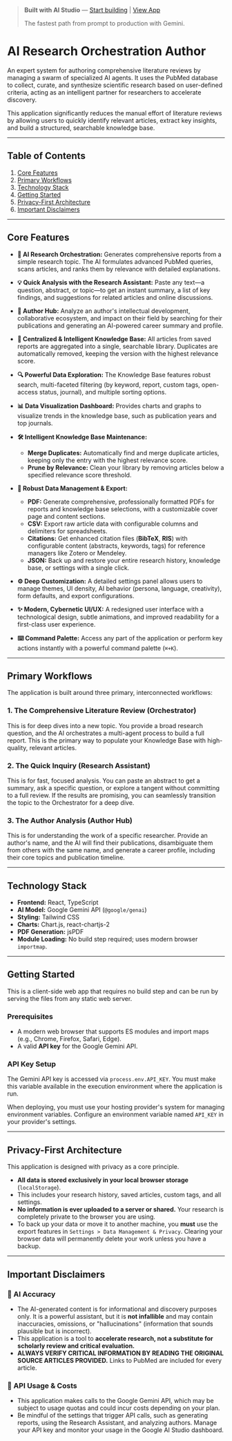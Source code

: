 > **Built with AI Studio** — [Start building](https://aistudio.google.com/apps?source=user) | [View App](https://ai.studio/apps/drive/19FB9X7ftbg4kXoKVBgPpsGwKDWU4Gvmp)
>
> The fastest path from prompt to production with Gemini.

# AI Research Orchestration Author

An expert system for authoring comprehensive literature reviews by managing a swarm of specialized AI agents. It uses the PubMed database to collect, curate, and synthesize scientific research based on user-defined criteria, acting as an intelligent partner for researchers to accelerate discovery.

This application significantly reduces the manual effort of literature reviews by allowing users to quickly identify relevant articles, extract key insights, and build a structured, searchable knowledge base.

***

## Table of Contents

1.  [Core Features](#core-features)
2.  [Primary Workflows](#primary-workflows)
3.  [Technology Stack](#technology-stack)
4.  [Getting Started](#getting-started)
5.  [Privacy-First Architecture](#privacy-first-architecture)
6.  [Important Disclaimers](#important-disclaimers)

---

## Core Features

-   **🤖 AI Research Orchestration:** Generates comprehensive reports from a simple research topic. The AI formulates advanced PubMed queries, scans articles, and ranks them by relevance with detailed explanations.

-   **💡 Quick Analysis with the Research Assistant:** Paste any text—a question, abstract, or topic—to get an instant summary, a list of key findings, and suggestions for related articles and online discussions.

-   **👤 Author Hub:** Analyze an author's intellectual development, collaborative ecosystem, and impact on their field by searching for their publications and generating an AI-powered career summary and profile.

-   **🧠 Centralized & Intelligent Knowledge Base:** All articles from saved reports are aggregated into a single, searchable library. Duplicates are automatically removed, keeping the version with the highest relevance score.

-   **🔍 Powerful Data Exploration:** The Knowledge Base features robust search, multi-faceted filtering (by keyword, report, custom tags, open-access status, journal), and multiple sorting options.

-   **📊 Data Visualization Dashboard:** Provides charts and graphs to visualize trends in the knowledge base, such as publication years and top journals.

-   **🛠️ Intelligent Knowledge Base Maintenance:**
    -   **Merge Duplicates:** Automatically find and merge duplicate articles, keeping only the entry with the highest relevance score.
    -   **Prune by Relevance:** Clean your library by removing articles below a specified relevance score threshold.

-   **💾 Robust Data Management & Export:**
    -   **PDF:** Generate comprehensive, professionally formatted PDFs for reports and knowledge base selections, with a customizable cover page and content sections.
    -   **CSV:** Export raw article data with configurable columns and delimiters for spreadsheets.
    -   **Citations:** Get enhanced citation files (**BibTeX**, **RIS**) with configurable content (abstracts, keywords, tags) for reference managers like Zotero or Mendeley.
    -   **JSON:** Back up and restore your entire research history, knowledge base, or settings with a single click.

-   **⚙️ Deep Customization:** A detailed settings panel allows users to manage themes, UI density, AI behavior (persona, language, creativity), form defaults, and export configurations.

-   **✨ Modern, Cybernetic UI/UX:** A redesigned user interface with a technological design, subtle animations, and improved readability for a first-class user experience.

-   **⌨️ Command Palette:** Access any part of the application or perform key actions instantly with a powerful command palette (`⌘+K`).

---

## Primary Workflows

The application is built around three primary, interconnected workflows:

### 1. The Comprehensive Literature Review (Orchestrator)
This is for deep dives into a new topic. You provide a broad research question, and the AI orchestrates a multi-agent process to build a full report. This is the primary way to populate your Knowledge Base with high-quality, relevant articles.

### 2. The Quick Inquiry (Research Assistant)
This is for fast, focused analysis. You can paste an abstract to get a summary, ask a specific question, or explore a tangent without committing to a full review. If the results are promising, you can seamlessly transition the topic to the Orchestrator for a deep dive.

### 3. The Author Analysis (Author Hub)
This is for understanding the work of a specific researcher. Provide an author's name, and the AI will find their publications, disambiguate them from others with the same name, and generate a career profile, including their core topics and publication timeline.

---

## Technology Stack

-   **Frontend:** React, TypeScript
-   **AI Model:** Google Gemini API (`@google/genai`)
-   **Styling:** Tailwind CSS
-   **Charts:** Chart.js, react-chartjs-2
-   **PDF Generation:** jsPDF
-   **Module Loading:** No build step required; uses modern browser `importmap`.

---

## Getting Started

This is a client-side web app that requires no build step and can be run by serving the files from any static web server.

### Prerequisites

-   A modern web browser that supports ES modules and import maps (e.g., Chrome, Firefox, Safari, Edge).
-   A valid **API key** for the Google Gemini API.

### API Key Setup

The Gemini API key is accessed via `process.env.API_KEY`. You must make this variable available in the execution environment where the application is run.

When deploying, you must use your hosting provider's system for managing environment variables. Configure an environment variable named `API_KEY` in your provider's settings.

---

## Privacy-First Architecture

This application is designed with privacy as a core principle.

-   **All data is stored exclusively in your local browser storage** (`localStorage`).
-   This includes your research history, saved articles, custom tags, and all settings.
-   **No information is ever uploaded to a server or shared.** Your research is completely private to the browser you are using.
-   To back up your data or move it to another machine, you **must** use the export features in `Settings > Data Management & Privacy`. Clearing your browser data will permanently delete your work unless you have a backup.

---

## Important Disclaimers

### 🔴 AI Accuracy

-   The AI-generated content is for informational and discovery purposes only. It is a powerful assistant, but it is **not infallible** and may contain inaccuracies, omissions, or "hallucinations" (information that sounds plausible but is incorrect).
-   This application is a tool to **accelerate research, not a substitute for scholarly review and critical evaluation.**
-   **ALWAYS VERIFY CRITICAL INFORMATION BY READING THE ORIGINAL SOURCE ARTICLES PROVIDED.** Links to PubMed are included for every article.

### 🔵 API Usage & Costs

-   This application makes calls to the Google Gemini API, which may be subject to usage quotas and could incur costs depending on your plan.
-   Be mindful of the settings that trigger API calls, such as generating reports, using the Research Assistant, and analyzing authors. Manage your API key and monitor your usage in the Google AI Studio dashboard.